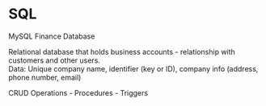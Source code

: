 # SQL
MySQL Finance Database

Relational database that holds business accounts - relationship with customers and other users.  
Data: Unique company name, identifier (key or ID), company info (address, phone number, email)     
  
CRUD Operations - Procedures - Triggers
